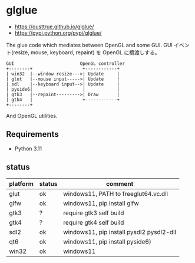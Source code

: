 # glglue

- <https://ousttrue.github.io/glglue/>
- <https://pypi.python.org/pypi/glglue/>

The glue code which mediates between OpenGL and some GUI.
GUI イベント(resize, mouse, keyboard, repaint) を OpenGL に橋渡しする。

```
GUI                         OpenGL controller
+--------+                   +------------+
| win32  |--window resize--->| Update     |
| glut   |--mouse input----->| Update     |
| sdl    |--keyboard input-->| Update     |
| pyside6|                   |            |
| gtk3   |--repaint--------->| Draw       |
| gtk4   |                   +------------+
+--------+
```

And OpenGL utilities.

## Requirements

- Python 3.11

## status

| platform | status | comment                                  |
| -------- | ------ | ---------------------------------------- |
| glut     | ok     | windows11, PATH to freeglut64.vc.dll     |
| glfw     | ok     | windows11, pip install glfw              |
| gtk3     | ?      | require gtk3 self build                  |
| gtk4     | ?      | require gtk4 self build                  |
| sdl2     | ok     | windows11, pip install pysdl2 pysdl2-dll |
| qt6      | ok     | windows11, pip install pyside6)          |
| win32    | ok     | windows11                                |
